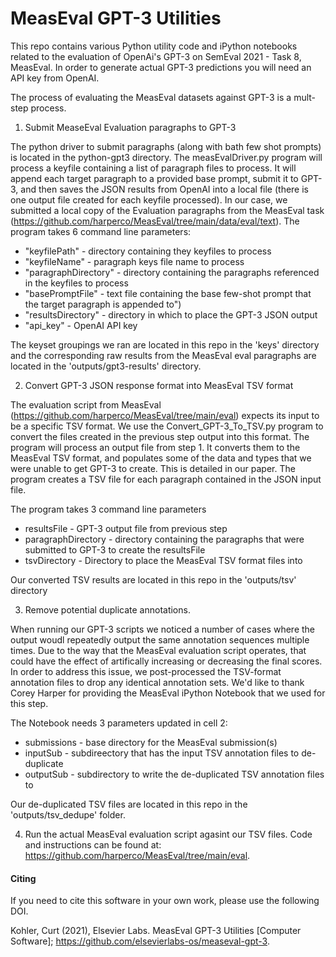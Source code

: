 # MeasEval GPT-3 Utilities

This repo contains various Python utility code and iPython notebooks related to the evaluation of OpenAi's GPT-3 on SemEval 2021 - Task 8, MeasEval.  In order to generate actual GPT-3 predictions you will need an API key from OpenAI. 

The process of evaluating the MeasEval datasets against GPT-3 is a mult-step process. 


1. Submit MeaseEval Evaluation paragraphs to GPT-3

The python driver to submit paragraphs (along with bath few shot prompts) is located in the python-gpt3 directory. The measEvalDriver.py program will process a keyfile containing a list of paragraph files to process. It will append each target paragraph to a provided base prompt, submit it to GPT-3, and then saves the JSON results from OpenAI into a local file (there is one output file created for each keyfile processed). In our case, we submitted a local copy of the Evaluation paragraphs from the MeasEval task (https://github.com/harperco/MeasEval/tree/main/data/eval/text). The program takes 6 command line parameters:

- "keyfilePath" - directory containing they keyfiles to process
- "keyfileName" - paragraph keys file name to process
- "paragraphDirectory" - directory containing the paragraphs referenced in the keyfiles to process
- "basePromptFile" - text file containing the base few-shot prompt that the target paragraph is appended to")
- "resultsDirectory" - directory in which to place the GPT-3 JSON output
- "api_key" - OpenAI API key

The keyset groupings we ran are located in this repo in the 'keys' directory and the corresponding raw results from the MeasEval eval paragraphs are located in the 'outputs/gpt3-results' directory.

2. Convert GPT-3 JSON response format into MeasEval TSV format

The  evaluation script from MeasEval (https://github.com/harperco/MeasEval/tree/main/eval) expects its input to be a specific TSV format. We use the Convert_GPT-3_To_TSV.py program to convert the files created in the previous step output into this format. The program will process an output file from step 1. It converts them to the MeasEval TSV format, and populates some of the data and types that we were unable to get GPT-3 to create. This is detailed in our paper. The program creates a TSV file for each paragraph contained in the JSON input file. 

The program takes 3 command line parameters

- resultsFile - GPT-3 output file from previous step
- paragraphDirectory - directory containing the paragraphs that were submitted to GPT-3 to create the resultsFile
- tsvDirectory - Directory to place the MeasEval TSV format files into

Our converted TSV results are located in this repo in the 'outputs/tsv'  directory 

3. Remove potential duplicate annotations.

When running our GPT-3 scripts we noticed a number of cases where the output woudl repeatedly output the same annotation sequences multiple times. Due to the way that the MeasEval evaluation script operates, that could have the effect of artifically increasing or decreasing the final scores. In order to address this issue, we post-processed the TSV-format annotation files to drop any identical annotation sets. We'd like to thank Corey Harper for providing the MeasEval iPython Notebook that we used for this step. 

The Notebook needs 3 parameters updated in cell 2:

- submissions - base directory for the MeasEval submission(s)
- inputSub - subdireectory that has the input TSV annotation files to de-duplicate
- outputSub - subdirectory to write the de-duplicated TSV annotation files to

Our de-duplicated TSV files are located in this repo in the 'outputs/tsv_dedupe' folder.

4. Run the actual MeasEval evaluation script agasint our TSV files. Code and instructions can be found at: https://github.com/harperco/MeasEval/tree/main/eval.



#### Citing

If you need to cite this software in your own work, please use the following DOI.

Kohler, Curt (2021), Elsevier Labs. MeasEval GPT-3 Utilities [Computer Software]; https://github.com/elsevierlabs-os/measeval-gpt-3.

